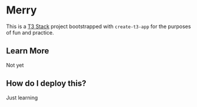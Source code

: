 # Merry

This is a [T3 Stack](https://create.t3.gg/) project bootstrapped with `create-t3-app` for the purposes of fun and practice.
## Learn More

Not yet

## How do I deploy this?

Just learning
